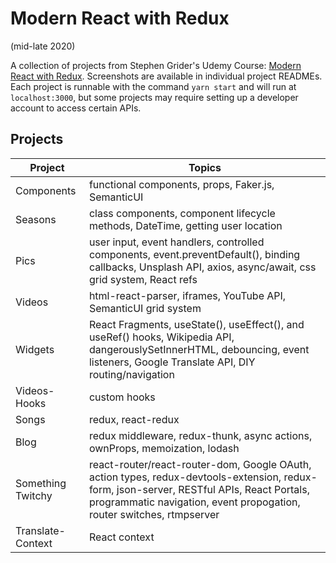 # Modern React with Redux
(mid-late 2020)

A collection of projects from Stephen Grider's Udemy Course: [Modern React with Redux](https://www.udemy.com/course/react-redux). Screenshots are available in individual project READMEs. Each project is runnable with the command `yarn start` and will run at `localhost:3000`, but some projects may require setting up a developer account to access certain APIs.

## Projects

| Project | Topics |
| ------ | ------ |
| Components | functional components, props, Faker.js, SemanticUI |
| Seasons | class components, component lifecycle methods, DateTime, getting user location |
| Pics | user input, event handlers, controlled components, event.preventDefault(), binding callbacks, Unsplash API, axios, async/await, css grid system, React refs |
| Videos | html-react-parser, iframes, YouTube API, SemanticUI grid system |
| Widgets | React Fragments, useState(), useEffect(), and useRef() hooks, Wikipedia API, dangerouslySetInnerHTML, debouncing, event listeners, Google Translate API, DIY routing/navigation |
| Videos-Hooks | custom hooks |
| Songs | redux, react-redux |
| Blog | redux middleware, redux-thunk, async actions, ownProps, memoization, lodash |
| Something Twitchy | react-router/react-router-dom, Google OAuth, action types, redux-devtools-extension, redux-form, json-server, RESTful APIs, React Portals, programmatic navigation, event propogation, router switches, rtmpserver |
| Translate-Context | React context |